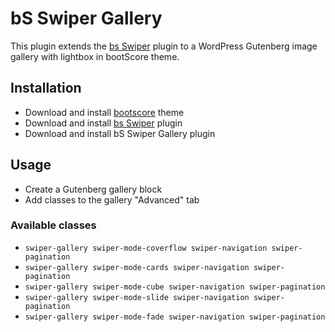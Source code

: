 # bS Swiper Gallery

This plugin extends the [bs Swiper](https://github.com/bootscore/bs-swiper) plugin to a WordPress Gutenberg image gallery with lightbox in bootScore theme.

## Installation

- Download and install [bootscore](https://github.com/bootscore/bootscore) theme
- Download and install [bs Swiper](https://github.com/bootscore/bs-swiper) plugin
- Download and install bS Swiper Gallery plugin

## Usage

- Create a Gutenberg gallery block
- Add classes to the gallery "Advanced" tab

### Available classes

- `swiper-gallery swiper-mode-coverflow swiper-navigation swiper-pagination`
- `swiper-gallery swiper-mode-cards swiper-navigation swiper-pagination`
- `swiper-gallery swiper-mode-cube swiper-navigation swiper-pagination`
- `swiper-gallery swiper-mode-slide swiper-navigation swiper-pagination`
- `swiper-gallery swiper-mode-fade swiper-navigation swiper-pagination`

